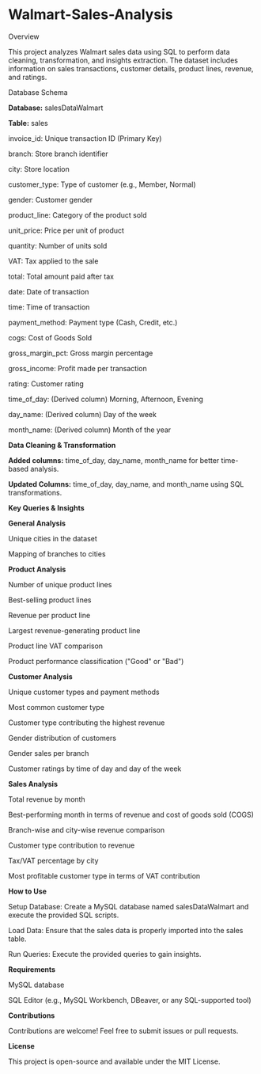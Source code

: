 # Walmart-Sales-Analysis
Overview

This project analyzes Walmart sales data using SQL to perform data cleaning, transformation, and insights extraction. The dataset includes information on sales transactions, customer details, product lines, revenue, and ratings.

Database Schema

**Database:** salesDataWalmart

**Table:** sales

  invoice_id: Unique transaction ID (Primary Key)

  branch: Store branch identifier

  city: Store location

  customer_type: Type of customer (e.g., Member, Normal)

  gender: Customer gender

  product_line: Category of the product sold

  unit_price: Price per unit of product

  quantity: Number of units sold

  VAT: Tax applied to the sale

  total: Total amount paid after tax

  date: Date of transaction

  time: Time of transaction

  payment_method: Payment type (Cash, Credit, etc.)

  cogs: Cost of Goods Sold

  gross_margin_pct: Gross margin percentage

  gross_income: Profit made per transaction

  rating: Customer rating

  time_of_day: (Derived column) Morning, Afternoon, Evening

  day_name: (Derived column) Day of the week

  month_name: (Derived column) Month of the year

**Data Cleaning & Transformation**

  **Added columns:** time_of_day, day_name, month_name for better time-based analysis.

  **Updated Columns:** time_of_day, day_name, and month_name using SQL transformations.

**Key Queries & Insights**

**General Analysis**

  Unique cities in the dataset

  Mapping of branches to cities

**Product Analysis**

  Number of unique product lines
  
  Best-selling product lines
  
  Revenue per product line
  
  Largest revenue-generating product line
  
  Product line VAT comparison
  
  Product performance classification ("Good" or "Bad")

**Customer Analysis**

  Unique customer types and payment methods
  
  Most common customer type
  
  Customer type contributing the highest revenue
  
  Gender distribution of customers
  
  Gender sales per branch
  
  Customer ratings by time of day and day of the week

**Sales Analysis**

  Total revenue by month
  
  Best-performing month in terms of revenue and cost of goods sold (COGS)
  
  Branch-wise and city-wise revenue comparison
  
  Customer type contribution to revenue
  
  Tax/VAT percentage by city
  
  Most profitable customer type in terms of VAT contribution

**How to Use**

  Setup Database: Create a MySQL database named salesDataWalmart and execute the provided SQL scripts.
  
  Load Data: Ensure that the sales data is properly imported into the sales table.
  
  Run Queries: Execute the provided queries to gain insights.

**Requirements**

  MySQL database
  
  SQL Editor (e.g., MySQL Workbench, DBeaver, or any SQL-supported tool)

**Contributions**

  Contributions are welcome! Feel free to submit issues or pull requests.

**License**

  This project is open-source and available under the MIT License.
